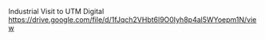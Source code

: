 Industrial Visit to UTM Digital
https://drive.google.com/file/d/1fJqch2VHbt6l9O0Iyh8p4al5WYoepm1N/view

